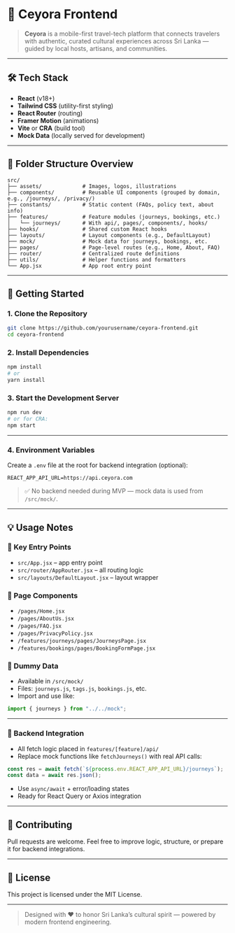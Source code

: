 # 🌺 Ceyora Frontend

> **Ceyora** is a mobile-first travel-tech platform that connects travelers with authentic, curated cultural experiences across Sri Lanka — guided by local hosts, artisans, and communities.

---

## 🛠️ Tech Stack

- **React** (v18+)
- **Tailwind CSS** (utility-first styling)
- **React Router** (routing)
- **Framer Motion** (animations)
- **Vite** or **CRA** (build tool)
- **Mock Data** (locally served for development)

---

## 📁 Folder Structure Overview

```
src/
├── assets/             # Images, logos, illustrations
├── components/         # Reusable UI components (grouped by domain, e.g., /journeys/, /privacy/)
├── constants/          # Static content (FAQs, policy text, about info)
├── features/           # Feature modules (journeys, bookings, etc.)
│   └── journeys/       # With api/, pages/, components/, hooks/
├── hooks/              # Shared custom React hooks
├── layouts/            # Layout components (e.g., DefaultLayout)
├── mock/               # Mock data for journeys, bookings, etc.
├── pages/              # Page-level routes (e.g., Home, About, FAQ)
├── router/             # Centralized route definitions
├── utils/              # Helper functions and formatters
└── App.jsx             # App root entry point
```

---

## 🚀 Getting Started

### 1. Clone the Repository

```bash
git clone https://github.com/yourusername/ceyora-frontend.git
cd ceyora-frontend
```

### 2. Install Dependencies

```bash
npm install
# or
yarn install
```

### 3. Start the Development Server

```bash
npm run dev
# or for CRA:
npm start
```

---

### 4. Environment Variables

Create a `.env` file at the root for backend integration (optional):

```env
REACT_APP_API_URL=https://api.ceyora.com
```

> ✅ No backend needed during MVP — mock data is used from `/src/mock/`.

---

## 💡 Usage Notes

### 🔑 Key Entry Points

- `src/App.jsx` – app entry point
- `src/router/AppRouter.jsx` – all routing logic
- `src/layouts/DefaultLayout.jsx` – layout wrapper

### 📄 Page Components

- `/pages/Home.jsx`
- `/pages/AboutUs.jsx`
- `/pages/FAQ.jsx`
- `/pages/PrivacyPolicy.jsx`
- `/features/journeys/pages/JourneysPage.jsx`
- `/features/bookings/pages/BookingFormPage.jsx`

### 🧪 Dummy Data

- Available in `/src/mock/`
- Files: `journeys.js`, `tags.js`, `bookings.js`, etc.
- Import and use like:

```js
import { journeys } from "../../mock";
```

---

### 🔌 Backend Integration

- All fetch logic placed in `features/[feature]/api/`
- Replace mock functions like `fetchJourneys()` with real API calls:

```js
const res = await fetch(`${process.env.REACT_APP_API_URL}/journeys`);
const data = await res.json();
```

- Use `async/await` + error/loading states
- Ready for React Query or Axios integration

---

## 🤝 Contributing

Pull requests are welcome. Feel free to improve logic, structure, or prepare it for backend integrations.

---

## 🧼 License

This project is licensed under the MIT License.

---

> Designed with ❤️ to honor Sri Lanka’s cultural spirit — powered by modern frontend engineering.
